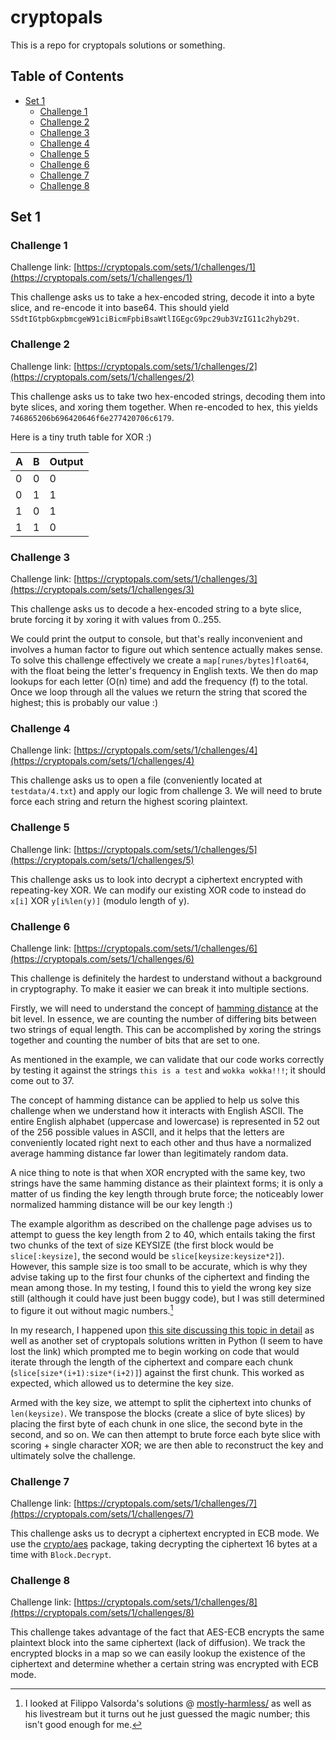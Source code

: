 # cryptopals

This is a repo for cryptopals solutions or something.

## Table of Contents

*   [Set 1](#set-1)
    *   [Challenge 1](#challenge-1)
    *   [Challenge 2](#challenge-2)
    *   [Challenge 3](#challenge-3)
    *   [Challenge 4](#challenge-4)
    *   [Challenge 5](#challenge-5)
    *   [Challenge 6](#challenge-6)
    *   [Challenge 7](#challenge-7)
    *   [Challenge 8](#challenge-8)

## Set 1

### Challenge 1

Challenge link: [https://cryptopals.com/sets/1/challenges/1](https://cryptopals.com/sets/1/challenges/1)

This challenge asks us to take a hex-encoded string, decode it into a byte
slice, and re-encode it into base64. This should yield
`SSdtIGtpbGxpbmcgeW91ciBicmFpbiBsaWtlIGEgcG9pc29ub3VzIG11c2hyb29t`.

### Challenge 2

Challenge link: [https://cryptopals.com/sets/1/challenges/2](https://cryptopals.com/sets/1/challenges/2)

This challenge asks us to take two hex-encoded strings, decoding them into byte
slices, and xoring them together. When re-encoded to hex, this yields
`746865206b696420646f6e277420706c6179`.

Here is a tiny truth table for XOR :)

| A 	| B 	| Output 	|
|---	|---	|--------	|
| 0 	| 0 	| 0      	|
| 0 	| 1 	| 1      	|
| 1 	| 0 	| 1      	|
| 1 	| 1 	| 0      	|

### Challenge 3

Challenge link: [https://cryptopals.com/sets/1/challenges/3](https://cryptopals.com/sets/1/challenges/3)

This challenge asks us to decode a hex-encoded string to a byte slice, brute
forcing it by xoring it with values from 0..255.

We could print the output to console, but that's really inconvenient and
involves a human factor to figure out which sentence actually makes sense. To
solve this challenge effectively we create a `map[runes/bytes]float64`, with the
float being the letter's frequency in English texts. We then do map lookups for
each letter (O(n) time) and add the frequency (f) to the total. Once we loop
through all the values we return the string that scored the highest; this is
probably our value :)

### Challenge 4

Challenge link: [https://cryptopals.com/sets/1/challenges/4](https://cryptopals.com/sets/1/challenges/4)

This challenge asks us to open a file (conveniently located at `testdata/4.txt`)
and apply our logic from challenge 3. We will need to brute force each string
and return the highest scoring plaintext.

### Challenge 5

Challenge link: [https://cryptopals.com/sets/1/challenges/5](https://cryptopals.com/sets/1/challenges/5)

This challenge asks us to look into decrypt a ciphertext encrypted with
repeating-key XOR. We can modify our existing XOR code to instead do `x[i]` XOR
`y[i%len(y)]` (modulo length of y).

### Challenge 6

Challenge link: [https://cryptopals.com/sets/1/challenges/6](https://cryptopals.com/sets/1/challenges/6)

This challenge is definitely the hardest to understand without a background in
cryptography. To make it easier we can break it into multiple sections.

Firstly, we will need to understand the concept of
[hamming distance](https://en.wikipedia.org/wiki/Hamming_distance) at the bit
level. In essence, we are counting the number of differing bits between two
strings of equal length. This can be accomplished by xoring the strings together
and counting the number of bits that are set to one.

As mentioned in the example, we can validate that our code works correctly by
testing it against the strings `this is a test` and `wokka wokka!!!`; it should
come out to 37.

The concept of hamming distance can be applied to help us solve this challenge
when we understand how it interacts with English ASCII. The entire English
alphabet (uppercase and lowercase) is represented in 52 out of the 256 possible
values in ASCII, and it helps that the letters are conveniently located right
next to each other and thus have a normalized average hamming distance far lower
than legitimately random data.

A nice thing to note is that when XOR encrypted with the same key, two strings
have the same hamming distance as their plaintext forms; it is only a matter of
us finding the key length through brute force; the noticeably lower normalized
hamming distance will be our key length :)

The example algorithm as described on the challenge page advises us to attempt
to guess the key length from 2 to 40, which entails taking the first two chunks
of the text of size KEYSIZE (the first block would be `slice[:keysize]`, the
second would be `slice[keysize:keysize*2]`). However, this sample size is too
small to be accurate, which is why they advise taking up to the first four
chunks of the ciphertext and finding the mean among those. In my testing, I
found this to yield the wrong key size still (although it could have just been
buggy code), but I was still determined to figure it out without magic
numbers.[^1]

In my research, I happened upon
[this site discussing this topic in detail](https://carterbancroft.com/breaking-repeating-key-xor-theory)
as well as another set of cryptopals solutions written in Python (I seem to have
lost the link) which prompted me to begin working on code that would iterate
through the length of the ciphertext and compare each chunk
(`slice[size*(i+1):size*(i+2)]`) against the first chunk. This worked as
expected, which allowed us to determine the key size.

Armed with the key size, we attempt to split the ciphertext into chunks of
`len(keysize)`. We transpose the blocks (create a slice of byte slices) by
placing the first byte of each chunk in one slice, the second byte in the
second, and so on. We can then attempt to brute force each byte slice with
scoring + single character XOR; we are then able to reconstruct the key and
ultimately solve the challenge.

### Challenge 7

Challenge link: [https://cryptopals.com/sets/1/challenges/7](https://cryptopals.com/sets/1/challenges/7)

This challenge asks us to decrypt a ciphertext encrypted in ECB mode. We use the
[crypto/aes](https://pkg.go.dev/crypto/aes) package, taking decrypting the
ciphertext 16 bytes at a time with `Block.Decrypt`.

### Challenge 8

Challenge link: [https://cryptopals.com/sets/1/challenges/8](https://cryptopals.com/sets/1/challenges/8)

This challenge takes advantage of the fact that AES-ECB encrypts the same
plaintext block into the same ciphertext (lack of diffusion). We track the
encrypted blocks in a map so we can easily lookup the existence of the
ciphertext and determine whether a certain string was encrypted with ECB mode.

[^1]: I looked at Filippo Valsorda's solutions @
[mostly-harmless/](https://github.com/FiloSottile/mostly-harmless/blob/main/cryptopals/set1.go#L97)
as well as his livestream but it turns out he just guessed the magic number;
this isn't good enough for me.
